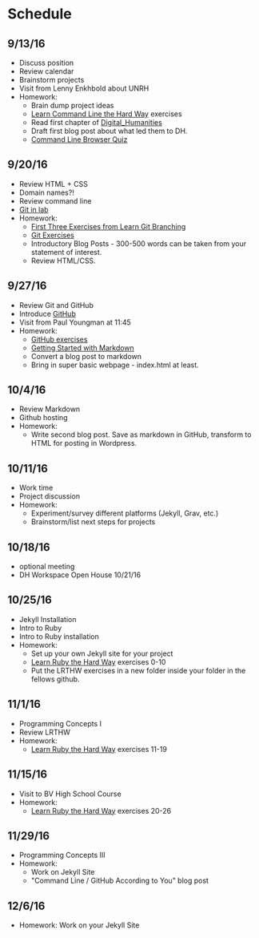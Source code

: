 # Schedule

## 9/13/16
* Discuss position
* Review calendar
* Brainstorm projects
* Visit from Lenny Enkhbold about UNRH
* Homework:
    * Brain dump project ideas
    * [Learn Command Line the Hard Way](https://learnrubythehardway.org/book/appendixa.html) exercises
    * Read first chapter of [Digital_Humanities](https://mitpress.mit.edu/sites/default/files/titles/content/9780262018470_Open_Access_Edition.pdf)
    * Draft first blog post about what led them to DH.
    * [Command Line Browser Quiz](https://bmw9t.github.io/command_line_browser_quiz/)

## 9/20/16
* Review HTML + CSS
* Domain names?!
* Review command line
* [Git in lab](https://github.com/wludh/ugfellows/blob/master/lessons/github.md)
* Homework: 
    * [First Three Exercises from Learn Git Branching](http://learngitbranching.js.org/)
    * [Git Exercises](https://github.com/wludh/ugfellows/blob/master/lessons/github.md)
    * Introductory Blog Posts - 300-500 words can be taken from your statement of interest.
    * Review HTML/CSS.

## 9/27/16
* Review Git and GitHub
* Introduce [GitHub](https://github.com)
* Visit from Paul Youngman at 11:45
* Homework:
    * [GitHub exercises](https://github.com/wludh/ugfellows/blob/master/exercises/github.md)
    * [Getting Started with Markdown](http://programminghistorian.org/lessons/getting-started-with-markdown)
    * Convert a blog post to markdown
    * Bring in super basic webpage - index.html at least.

## 10/4/16
* Review Markdown
* Github hosting
* Homework: 
    * Write second blog post. Save as markdown in GitHub, transform to HTML for posting in Wordpress. 

## 10/11/16 
* Work time
* Project discussion 
* Homework: 
    * Experiment/survey different platforms (Jekyll, Grav, etc.)
    * Brainstorm/list next steps for projects

## 10/18/16
* optional meeting
* DH Workspace Open House 10/21/16

## 10/25/16
* Jekyll Installation
* Intro to Ruby
* Intro to Ruby installation
* Homework:
    * Set up your own Jekyll site for your project
    * [Learn Ruby the Hard Way](https://learnrubythehardway.org/book/) exercises 0-10
    * Put the LRTHW exercises in a new folder inside your folder in the fellows github.

## 11/1/16
* Programming Concepts I
* Review LRTHW
* Homework:
    * [Learn Ruby the Hard Way](https://learnrubythehardway.org/book/) exercises 11-19

## 11/15/16
* Visit to BV High School Course
* Homework:
    * [Learn Ruby the Hard Way](https://learnrubythehardway.org/book/) exercises 20-26

## 11/29/16
* Programming Concepts III
* Homework:
    * Work on Jekyll Site
    * "Command Line / GitHub According to You" blog post

## 12/6/16
* Homework:
    Work on your Jekyll Site
